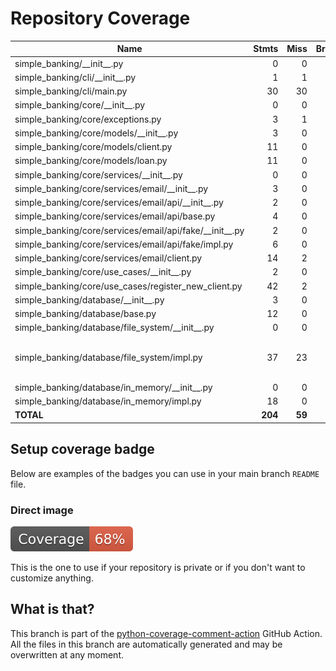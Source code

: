# Repository Coverage



| Name                                                         |    Stmts |     Miss |   Branch |   BrPart |     Cover |   Missing |
|------------------------------------------------------------- | -------: | -------: | -------: | -------: | --------: | --------: |
| simple\_banking/\_\_init\_\_.py                              |        0 |        0 |        0 |        0 |    100.0% |           |
| simple\_banking/cli/\_\_init\_\_.py                          |        1 |        1 |        0 |        0 |      0.0% |         1 |
| simple\_banking/cli/main.py                                  |       30 |       30 |        4 |        0 |      0.0% |      3-56 |
| simple\_banking/core/\_\_init\_\_.py                         |        0 |        0 |        0 |        0 |    100.0% |           |
| simple\_banking/core/exceptions.py                           |        3 |        1 |        0 |        0 |     66.7% |         9 |
| simple\_banking/core/models/\_\_init\_\_.py                  |        3 |        0 |        0 |        0 |    100.0% |           |
| simple\_banking/core/models/client.py                        |       11 |        0 |        2 |        0 |    100.0% |           |
| simple\_banking/core/models/loan.py                          |       11 |        0 |        2 |        0 |    100.0% |           |
| simple\_banking/core/services/\_\_init\_\_.py                |        0 |        0 |        0 |        0 |    100.0% |           |
| simple\_banking/core/services/email/\_\_init\_\_.py          |        3 |        0 |        0 |        0 |    100.0% |           |
| simple\_banking/core/services/email/api/\_\_init\_\_.py      |        2 |        0 |        0 |        0 |    100.0% |           |
| simple\_banking/core/services/email/api/base.py              |        4 |        0 |        0 |        0 |    100.0% |           |
| simple\_banking/core/services/email/api/fake/\_\_init\_\_.py |        2 |        0 |        0 |        0 |    100.0% |           |
| simple\_banking/core/services/email/api/fake/impl.py         |        6 |        0 |        0 |        0 |    100.0% |           |
| simple\_banking/core/services/email/client.py                |       14 |        2 |        0 |        0 |     85.7% |     25-26 |
| simple\_banking/core/use\_cases/\_\_init\_\_.py              |        2 |        0 |        0 |        0 |    100.0% |           |
| simple\_banking/core/use\_cases/register\_new\_client.py     |       42 |        2 |        6 |        2 |     91.7% |    81, 90 |
| simple\_banking/database/\_\_init\_\_.py                     |        3 |        0 |        0 |        0 |    100.0% |           |
| simple\_banking/database/base.py                             |       12 |        0 |        0 |        0 |    100.0% |           |
| simple\_banking/database/file\_system/\_\_init\_\_.py        |        0 |        0 |        0 |        0 |    100.0% |           |
| simple\_banking/database/file\_system/impl.py                |       37 |       23 |        4 |        0 |     34.1% |22-28, 34-36, 44-52, 56-78 |
| simple\_banking/database/in\_memory/\_\_init\_\_.py          |        0 |        0 |        0 |        0 |    100.0% |           |
| simple\_banking/database/in\_memory/impl.py                  |       18 |        0 |        0 |        0 |    100.0% |           |
|                                                    **TOTAL** |  **204** |   **59** |   **18** |    **2** | **68.9%** |           |


## Setup coverage badge

Below are examples of the badges you can use in your main branch `README` file.

### Direct image

[![Coverage badge](https://github.com/Tomperez98/simple-banking/raw/python-coverage-comment-action-data/badge.svg)](https://github.com/Tomperez98/simple-banking/tree/python-coverage-comment-action-data)

This is the one to use if your repository is private or if you don't want to customize anything.



## What is that?

This branch is part of the
[python-coverage-comment-action](https://github.com/marketplace/actions/python-coverage-comment)
GitHub Action. All the files in this branch are automatically generated and may be
overwritten at any moment.
